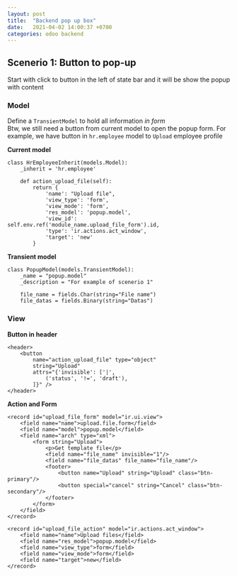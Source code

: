 ```yaml
---
layout: post
title:  "Backend pop up box"
date:   2021-04-02 14:00:37 +0700
categories: odoo backend
---
```


## Scenerio 1: Button to pop-up
Start with click to button in the left of state bar and it will be show the popup with content

### **Model**  
Define a `TransientModel` to hold all information *in form*  
Btw, we still need a button from current model to open the popup form. For example, we have button in `hr.employee` model to `Upload` employee profile  

**Current model**
```
class HrEmployeeInherit(models.Model):
    _inherit = 'hr.employee'

    def action_upload_file(self):
        return {
			'name': "Upload file",
			'view_type': 'form',
			'view_mode': 'form',
			'res_model': 'popup.model',
			'view_id': self.env.ref('module_name.upload_file_form').id,
			'type': 'ir.actions.act_window',
			'target': 'new'
		}
```
**Transient model**
```
class PopupModel(models.TransientModel):
    _name = "popup.model"
    _description = "For example of scenerio 1"

    file_name = fields.Char(string="File name")
    file_datas = fields.Binary(string="Datas")
```

### **View**  
**Button in header**
```
<header>
    <button 
        name="action_upload_file" type="object" 
        string="Upload" 
        attrs="{'invisible': ['|', 
            ('status', '!=', 'draft'),
        ]}" />
</header>
```

**Action and Form**
```
<record id="upload_file_form" model="ir.ui.view">
    <field name="name">upload.file.form</field>
    <field name="model">popup.model</field>
    <field name="arch" type="xml">
        <form string="Upload">
            <p>Get template file</p>
            <field name="file_name" invisible="1"/>
            <field name="file_datas" file_name="file_name"/>
            <footer>
                <button name="Upload" string="Upload" class="btn-primary"/>
                <button special="cancel" string="Cancel" class="btn-secondary"/>
            </footer>
        </form>
    </field>
</record>

<record id="upload_file_action" model="ir.actions.act_window">
    <field name="name">Upload files</field>
    <field name="res_model">popup.model</field>
    <field name="view_type">form</field>
    <field name="view_mode">form</field>
    <field name="target">new</field>
</record>
```